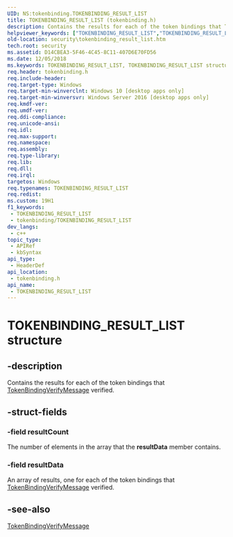 ```yaml
---
UID: NS:tokenbinding.TOKENBINDING_RESULT_LIST
title: TOKENBINDING_RESULT_LIST (tokenbinding.h)
description: Contains the results for each of the token bindings that TokenBindingVerifyMessage verified.
helpviewer_keywords: ["TOKENBINDING_RESULT_LIST","TOKENBINDING_RESULT_LIST structure [Security]","security.tokenbinding_result_list","tokenbinding/TOKENBINDING_RESULT_LIST"]
old-location: security\tokenbinding_result_list.htm
tech.root: security
ms.assetid: D14CBEA3-5F46-4C45-8C11-407D6E70FD56
ms.date: 12/05/2018
ms.keywords: TOKENBINDING_RESULT_LIST, TOKENBINDING_RESULT_LIST structure [Security], security.tokenbinding_result_list, tokenbinding/TOKENBINDING_RESULT_LIST
req.header: tokenbinding.h
req.include-header: 
req.target-type: Windows
req.target-min-winverclnt: Windows 10 [desktop apps only]
req.target-min-winversvr: Windows Server 2016 [desktop apps only]
req.kmdf-ver: 
req.umdf-ver: 
req.ddi-compliance: 
req.unicode-ansi: 
req.idl: 
req.max-support: 
req.namespace: 
req.assembly: 
req.type-library: 
req.lib: 
req.dll: 
req.irql: 
targetos: Windows
req.typenames: TOKENBINDING_RESULT_LIST
req.redist: 
ms.custom: 19H1
f1_keywords:
 - TOKENBINDING_RESULT_LIST
 - tokenbinding/TOKENBINDING_RESULT_LIST
dev_langs:
 - c++
topic_type:
 - APIRef
 - kbSyntax
api_type:
 - HeaderDef
api_location:
 - tokenbinding.h
api_name:
 - TOKENBINDING_RESULT_LIST
---
```


# TOKENBINDING_RESULT_LIST structure


## -description

Contains the results for each of the token bindings that <a href="https://docs.microsoft.com/windows/desktop/api/tokenbinding/nf-tokenbinding-tokenbindingverifymessage">TokenBindingVerifyMessage</a>   verified.

## -struct-fields

### -field resultCount

The number of elements in the array that  the <b>resultData</b> member contains.

### -field resultData

An array of results, one for each of the token bindings that <a href="https://docs.microsoft.com/windows/desktop/api/tokenbinding/nf-tokenbinding-tokenbindingverifymessage">TokenBindingVerifyMessage</a>   verified.

## -see-also

<a href="https://docs.microsoft.com/windows/desktop/api/tokenbinding/nf-tokenbinding-tokenbindingverifymessage">TokenBindingVerifyMessage</a>

